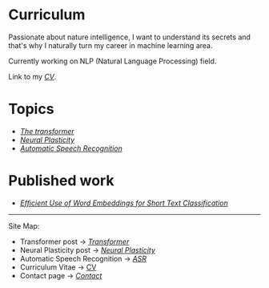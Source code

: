 # Curriculum

Passionate about nature intelligence, I want to understand its secrets and that's why I naturally turn my career in machine learning area.

Currently working on NLP (Natural Language Processing) field.

Link to my *[CV](cv.md)*.

# Topics 

* *[The transformer](transformer.md)*
* *[Neural Plasticity](plasticity.md)*
* *[Automatic Speech Recognition](asr.md)*

# Published work

* *[Efficient Use of Word Embeddings for Short Text Classification](https://thbeucher.github.io/images/ES2017.pdf)*

---
Site Map:
* Transformer post -> *[Transformer](transformer.md)*
* Neural Plasticity post -> *[Neural Plasticity](plasticity.md)*
* Automatic Speech Recognition -> *[ASR](asr.md)*
* Curriculum Vitae -> [CV](cv.md)
* Contact page -> *[Contact](contact.md)*

